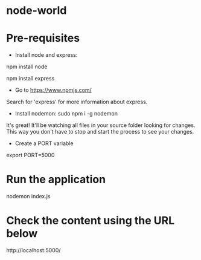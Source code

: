 # node-world


# Pre-requisites
- Install node and express:

npm install node

npm install express


- Go to https://www.npmjs.com/

Search for 'express' for more information about express.

- Install nodemon:
sudo npm i -g nodemon

It's great! It'll be watching all files in your source folder looking for changes. This way you don't have to stop and start the process to see your changes.

- Create a PORT variable

export PORT=5000


# Run the application

nodemon index.js

# Check the content using the URL below
http://localhost:5000/

